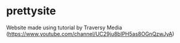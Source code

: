 # prettysite
Website made using tutorial by Traversy Media (https://www.youtube.com/channel/UC29ju8bIPH5as8OGnQzwJyA)

